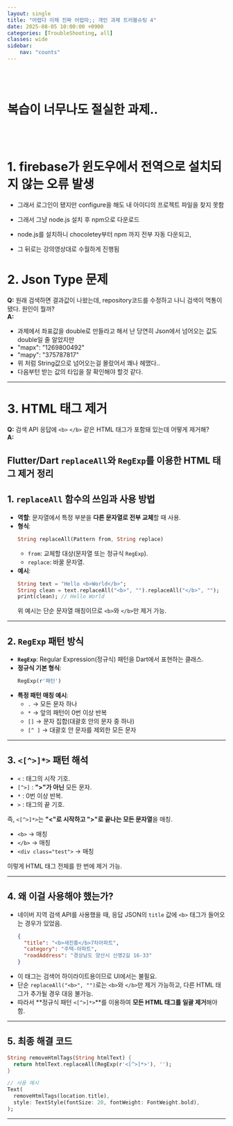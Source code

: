```yaml
---
layout: single
title: "어렵다 이제 진짜 어렵따;; 개인 과제 트러블슈팅 4"
date: 2025-08-05 10:00:00 +0900
categories: [TroubleShooting, all]
classes: wide
sidebar:
    nav: "counts"
---
```

<br><br>
# 복습이 너무나도 절실한 과제..

<br><br>

# 1. firebase가 윈도우에서 전역으로 설치되지 않는 오류 발생

- 그래서 로그인이 됐지만 configure을 해도 내 아이디의 프로젝트 파일을 찾지 못함

- 그래서 그냥 node.js 설치 후 npm으로 다운로드

- node.js를 설치하니 chocoletey부터 npm 까지 전부 자동 다운되고,
- 그 뒤로는 강의영상대로 수월하게 진행됨

# 2. Json Type 문제
**Q:** 원래 검색하면 결과값이 나왔는데, repository코드를 수정하고 나니 검색이 먹통이 됐다. 원인이 뭘까?  
**A:**  
- 과제에서 좌표값을 double로 만들라고 해서 난 당연히 Json에서 넘어오는 값도 double일 줄 알았지만
- "mapx": "1269800492"
- "mapy": "375787817" 
- 위 처럼 String값으로 넘어오는걸 몰랐어서 꽤나 헤맸다..
- 다음부턴 받는 값의 타입을 잘 확인해야 할것 같다.  

---


# 3. HTML 태그 제거
**Q:** 검색 API 응답에 `<b>` `</b>` 같은 HTML 태그가 포함돼 있는데 어떻게 제거해?  
**A:**  

## Flutter/Dart `replaceAll`와 `RegExp`를 이용한 HTML 태그 제거 정리

## 1. `replaceAll` 함수의 쓰임과 사용 방법
- **역할**: 문자열에서 특정 부분을 **다른 문자열로 전부 교체**할 때 사용.
- **형식**:
  ```dart
  String replaceAll(Pattern from, String replace)
  ```
  - `from`: 교체할 대상(문자열 또는 정규식 `RegExp`).
  - `replace`: 바꿀 문자열.
- **예시**:
  ```dart
  String text = "Hello <b>World</b>";
  String clean = text.replaceAll("<b>", "").replaceAll("</b>", "");
  print(clean); // Hello World
  ```
  위 예시는 단순 문자열 매칭이므로 `<b>`와 `</b>`만 제거 가능.

---

## 2. `RegExp` 패턴 방식
- **`RegExp`**: Regular Expression(정규식) 패턴을 Dart에서 표현하는 클래스.
- **정규식 기본 형식**:
  ```dart
  RegExp(r'패턴')
  ```
- **특정 패턴 매칭 예시**:
  - `.` → 모든 문자 하나
  - `*` → 앞의 패턴이 0번 이상 반복
  - `[]` → 문자 집합(대괄호 안의 문자 중 하나)
  - `[^ ]` → 대괄호 안 문자를 제외한 모든 문자

---

## 3. `<[^>]*>` 패턴 해석
- `<` : 태그의 시작 기호.
- `[^>]` : **">"가 아닌** 모든 문자.
- `*` : 0번 이상 반복.
- `>` : 태그의 끝 기호.

즉, `<[^>]*>`는 **"<"로 시작하고 ">"로 끝나는 모든 문자열**을 매칭.
- `<b>` → 매칭
- `</b>` → 매칭
- `<div class="test">` → 매칭

이렇게 HTML 태그 전체를 한 번에 제거 가능.

---

## 4. 왜 이걸 사용해야 했는가?
- 네이버 지역 검색 API를 사용했을 때, 응답 JSON의 `title` 값에 `<b>` 태그가 들어오는 경우가 있었음.
  ```json
  {
    "title": "<b>새진흥</b>7차아파트",
    "category": "주택-아파트",
    "roadAddress": "경상남도 양산시 신명2길 16-33"
  }
  ```
- 이 태그는 검색어 하이라이트용이므로 UI에서는 불필요.
- 단순 `replaceAll("<b>", "")`로는 `<b>`와 `</b>`만 제거 가능하고, 다른 HTML 태그가 추가될 경우 대응 불가능.
- 따라서 **정규식 패턴 `<[^>]*>`**를 이용하여 **모든 HTML 태그를 일괄 제거**해야 함.

---

## 5. 최종 해결 코드
```dart
String removeHtmlTags(String htmlText) {
  return htmlText.replaceAll(RegExp(r'<[^>]*>'), '');
}

// 사용 예시
Text(
  removeHtmlTags(location.title),
  style: TextStyle(fontSize: 20, fontWeight: FontWeight.bold),
);
```

---
